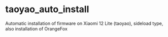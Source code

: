 # taoyao_auto_install
Automatic installation of firmware on Xiaomi 12 Lite (taoyao), sideload type, also installation of OrangeFox
